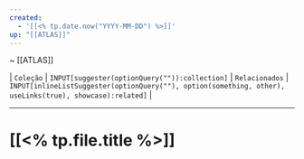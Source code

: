 ```yaml
---
created:
  - '[[<% tp.date.now("YYYY-MM-DD") %>]]'
up: "[[ATLAS]]"
---
```

~ [[ATLAS]]

| `Coleção` | `INPUT[suggester(optionQuery("")):collection]`   | `Relacionados` | `INPUT[inlineListSuggester(optionQuery(""), option(something, other),  useLinks(true), showcase):related]`  |

---

# [[<% tp.file.title %>]] 


